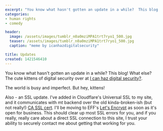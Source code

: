 ```yaml
---
excerpt: "You know what hasn't gotten an update in a while?  This blog!  What else? The cute kittens of digital security over at <a href=\"https://icanhazdigitalsecurity.tumblr.com/\">icanhazdigitalsecurity</a>"
categories:
- human rights
- comedy

header:
  image: /assets/images/tumblr_n0a0mziMPA1trt7ryo1_500.jpg
  teaser: /assets/images/tumblr_n0a0mziMPA1trt7ryo1_500.jpg
  caption: "meme by icanhazdigitalsecurity"

title: Updates
created: 1421546410
---
```

You know what hasn't gotten an update in a while?  This blog!  What else?  The cute kittens of digital security over at <a href="https://icanhazdigitalsecurity.tumblr.com/">I can haz digital security?</a>.

The world is busy and imperfect.  But hey, kittens!

Also - an SSL update.  I've added in Cloudflare's Universal SSL to my site, and it communicates with mt backend over the old kinda-broken-ish (but not really!) <a href="https://www.joncamfield.com/blog/2014.02/ssl">CA SSL cert</a>.  I'll be moving to EFF's <a href="https://letsencrypt.org/">Let's Encrypt</a> as soon as it's open for business.  This should clear up most SSL errors for you, and if you really, really care about a direct SSL connection to this site, I trust your ability to securely contact me about getting that working for you.
